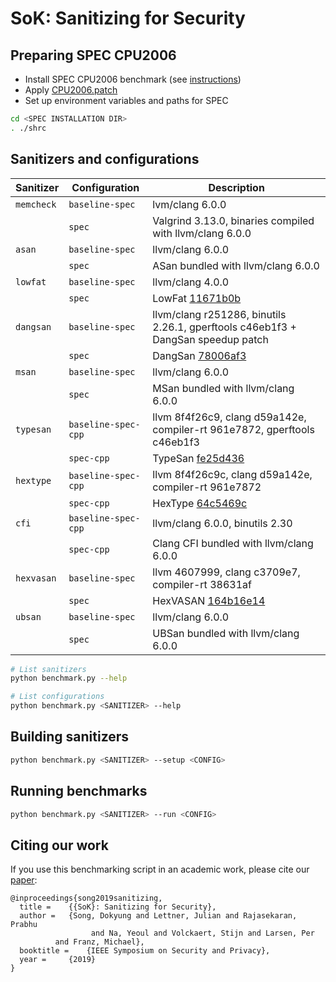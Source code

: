 # SoK: Sanitizing for Security

## Preparing SPEC CPU2006

* Install SPEC CPU2006 benchmark (see [instructions](https://www.spec.org/cpu2006/docs/install-guide-unix.html))
* Apply [CPU2006.patch](CPU2006.patch)
* Set up environment variables and paths for SPEC

```bash
cd <SPEC INSTALLATION DIR>
. ./shrc
```

## Sanitizers and configurations

| Sanitizer | Configuration | Description |
| --------- | ------------- | ----------- |
| `memcheck` | `baseline-spec` | lvm/clang 6.0.0 |
|            | `spec`          | Valgrind 3.13.0, binaries compiled with llvm/clang 6.0.0 |
| `asan`    | `baseline-spec` | llvm/clang 6.0.0 |
|           | `spec`          | ASan bundled with llvm/clang 6.0.0 |
| `lowfat`  | `baseline-spec` | llvm/clang 4.0.0 |
|           | `spec`          | LowFat [11671b0b](https://github.com/GJDuck/LowFat/commit/11671b0b9b3345cf48ba5e1770a25552cf424cce) |
| `dangsan` | `baseline-spec` | llvm/clang r251286, binutils 2.26.1, gperftools c46eb1f3 + DangSan speedup patch |
|           | `spec`          | DangSan [78006af3](https://github.com/vusec/dangsan/commit/78006af30db70e42df25b7d44352ec717f6b0802) |
| `msan`    | `baseline-spec` | llvm/clang 6.0.0 |
|           | `spec`          | MSan bundled with llvm/clang 6.0.0 |
| `typesan` | `baseline-spec-cpp` | llvm 8f4f26c9, clang d59a142e, compiler-rt 961e7872, gperftools c46eb1f3 |
|           | `spec-cpp`          | TypeSan [fe25d436](https://github.com/vusec/typesan/commit/fe25d436f92faf0b1da6ca43ae9171681b8f7c06) |
| `hextype` | `baseline-spec-cpp` | llvm 8f4f26c9c, clang d59a142e, compiler-rt 961e7872 |
|           | `spec-cpp`          | HexType [64c5469c](https://github.com/HexHive/HexType/commit/64c5469c53bd6b79b404c1b203da8a114107ec96) |
| `cfi`    | `baseline-spec-cpp` | llvm/clang 6.0.0, binutils 2.30 |
|          | `spec-cpp`          | Clang CFI bundled with llvm/clang 6.0.0 |
| `hexvasan` | `baseline-spec` | llvm 4607999, clang c3709e7, compiler-rt 38631af |
|            | `spec`          | HexVASAN [164b16e14](https://github.com/HexHive/HexVASAN/commit/164b16e14bd7524b36f4cc613143e50409bac7d5) |
| `ubsan`   | `baseline-spec` | llvm/clang 6.0.0 |
|           | `spec`          | UBSan bundled with llvm/clang 6.0.0 |


```bash
# List sanitizers
python benchmark.py --help

# List configurations
python benchmark.py <SANITIZER> --help
```

## Building sanitizers

```bash
python benchmark.py <SANITIZER> --setup <CONFIG>
```

## Running benchmarks

```bash
python benchmark.py <SANITIZER> --run <CONFIG>
```

## Citing our work

If you use this benchmarking script in an academic work, please cite our [paper](https://www.computer.org/csdl/proceedings/sp/2019/6660/00/666000a187.pdf):

```
@inproceedings{song2019sanitizing,
  title =	 {{SoK}: Sanitizing for Security},
  author =	 {Song, Dokyung and Lettner, Julian and Rajasekaran, Prabhu
                  and Na, Yeoul and Volckaert, Stijn and Larsen, Per
		  and Franz, Michael},
  booktitle =	 {IEEE Symposium on Security and Privacy},
  year =	 {2019}
}
```
